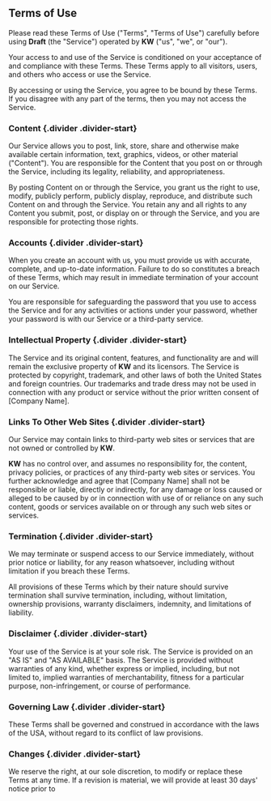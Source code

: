 ## Terms of Use

Please read these Terms of Use ("Terms", "Terms of Use") carefully before using **Draft** (the "Service") operated by **KW** ("us", "we", or "our").

Your access to and use of the Service is conditioned on your acceptance of and compliance with these Terms. These Terms apply to all visitors, users, and others who access or use the Service.

By accessing or using the Service, you agree to be bound by these Terms. If you disagree with any part of the terms, then you may not access the Service.

### Content {.divider .divider-start}

Our Service allows you to post, link, store, share and otherwise make available certain information, text, graphics, videos, or other material ("Content"). You are responsible for the Content that you post on or through the Service, including its legality, reliability, and appropriateness.

By posting Content on or through the Service, you grant us the right to use, modify, publicly perform, publicly display, reproduce, and distribute such Content on and through the Service. You retain any and all rights to any Content you submit, post, or display on or through the Service, and you are responsible for protecting those rights.

### Accounts {.divider .divider-start}

When you create an account with us, you must provide us with accurate, complete, and up-to-date information. Failure to do so constitutes a breach of these Terms, which may result in immediate termination of your account on our Service.

You are responsible for safeguarding the password that you use to access the Service and for any activities or actions under your password, whether your password is with our Service or a third-party service.

### Intellectual Property {.divider .divider-start}

The Service and its original content, features, and functionality are and will remain the exclusive property of **KW** and its licensors. The Service is protected by copyright, trademark, and other laws of both the United States and foreign countries. Our trademarks and trade dress may not be used in connection with any product or service without the prior written consent of [Company Name].

### Links To Other Web Sites {.divider .divider-start}

Our Service may contain links to third-party web sites or services that are not owned or controlled by **KW**.

**KW** has no control over, and assumes no responsibility for, the content, privacy policies, or practices of any third-party web sites or services. You further acknowledge and agree that [Company Name] shall not be responsible or liable, directly or indirectly, for any damage or loss caused or alleged to be caused by or in connection with use of or reliance on any such content, goods or services available on or through any such web sites or services.

### Termination {.divider .divider-start}

We may terminate or suspend access to our Service immediately, without prior notice or liability, for any reason whatsoever, including without limitation if you breach these Terms.

All provisions of these Terms which by their nature should survive termination shall survive termination, including, without limitation, ownership provisions, warranty disclaimers, indemnity, and limitations of liability.

### Disclaimer {.divider .divider-start}

Your use of the Service is at your sole risk. The Service is provided on an "AS IS" and "AS AVAILABLE" basis. The Service is provided without warranties of any kind, whether express or implied, including, but not limited to, implied warranties of merchantability, fitness for a particular purpose, non-infringement, or course of performance.

### Governing Law {.divider .divider-start}

These Terms shall be governed and construed in accordance with the laws of the USA, without regard to its conflict of law provisions.

### Changes {.divider .divider-start}

We reserve the right, at our sole discretion, to modify or replace these Terms at any time. If a revision is material, we will provide at least 30 days' notice prior to
